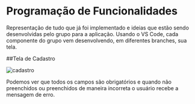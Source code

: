 # Programação de Funcionalidades
Representação de tudo que já foi implementado e ideias que estão sendo desenvolvidas pelo grupo para a aplicação. Usando o VS Code, cada componente do grupo vem desenvolvendo, em diferentes branches, sua tela.

##Tela de Cadastro

![cadastro](https://user-images.githubusercontent.com/103579574/236703168-28207bbb-2cd7-4edb-adfb-e15c156c0c7e.gif)

Podemos ver que todos os campos são obrigatórios e quando não preenchidos ou preenchidos de maneira incorreta o usuário recebe a mensagem de erro.



